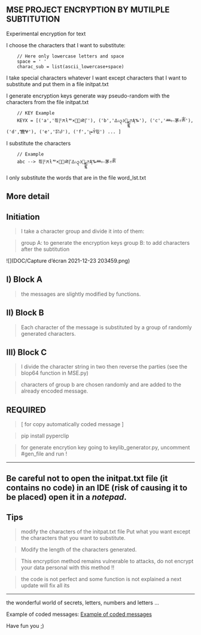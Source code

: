 MSE PROJECT 
ENCRYPTION BY MUTILPLE SUBTITUTION
---------------------------------------

Experimental encryption for text


I choose the characters that I want to substitute:

		// Here only lowercase letters and space
		space = ' '
		charac_sub = list(ascii_lowercase+space)


I take special characters whatever
I want except characters that I want to substitute and put them in a file initpat.txt


I generate encryption keys generate way
pseudo-random with the characters from the file initpat.txt

		// KEY Example
		KEYX = [('a','흮⡟𐠔ƚᅍ×〪㊳ऒ⡏'), ('b','𐊅⭏၃❩๩ྫྷ𐤌Ąᎏ'), ('c','ᚉ⟝茅⇑ༀ'), ('d','͊⿅𐐏'), ('e','㌓ⴛ'), ('f','ᥧ⇴Ỷ힋') ... ]


I substitute the characters

		// Example
		abc --> 흮⡟𐠔ƚᅍ×〪㊳ऒ⡏𐊅⭏၃❩๩ྫྷ𐤌Ąᎏᚉ⟝茅⇑ༀ


I only substitute the words that are in the file word_lst.txt


More detail
---------------------

Initiation
-------------------------------------
> I take a character group and divide it into of them:

> group A: to generate the encryption keys
> group B: to add characters after the subtitution

![](DOC/Capture d’écran 2021-12-23 203459.png)

I) Block A
-------------------------------------
> the messages are slightly modified by functions.


II) Block B
-------------------------------------
> Each character of the message is substituted by a group
> of randomly generated characters.


III) Block C
-------------------------------------
> I divide the character string in two then reverse the parties (see the blop64 function in MSE.py)

> characters of group b are chosen randomly and are added to the already encoded message.


REQUIRED 
-------------------------------------
> [ for copy automatically coded message ]

> pip install pyperclip

> for generate encrytion key going to keylib_generator.py, uncomment  #gen_file and run !

-------------------------------------


Be careful not to open the initpat.txt file (**it contains no code**) in an IDE (**risk of causing it to be placed**) open it in a ***notepad***.
-------------------------------------

Tips
---------------------------
> modify the characters of the initpat.txt file
> Put what you want except the characters
> that you want to substitute.

> Modify the length of the characters generated.

> This encryption method remains vulnerable
> to attacks, do not encrypt your data
> personal with this method !!

> the code is not perfect and some function
> is not explained a next update will fix all its

-----------------------------------

the wonderful world of secrets, letters,
numbers and letters ...

Example of coded messages: [Example of coded messages](https://solarissoftwarebulares.fun/)

Have fun you ;)



